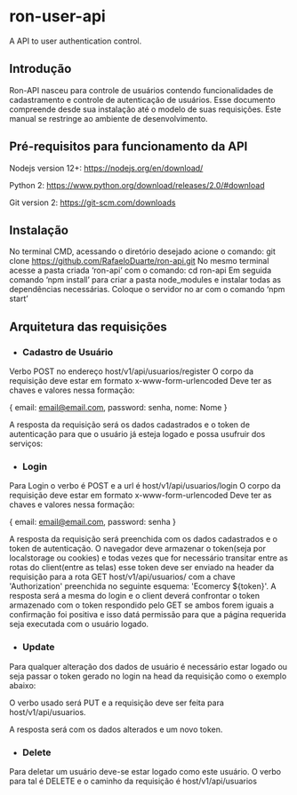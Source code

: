 # ron-user-api
A API to user authentication control.

## Introdução

Ron-API nasceu para controle de usuários contendo funcionalidades de cadastramento e controle de autenticação de usuários. Esse documento compreende desde sua instalação até o modelo de suas requisições. Este manual se restringe ao ambiente de desenvolvimento.

## Pré-requisitos para funcionamento da API

Nodejs version 12+: 
https://nodejs.org/en/download/

Python 2: 
https://www.python.org/download/releases/2.0/#download

Git version 2: 
https://git-scm.com/downloads

## Instalação

No terminal CMD, acessando o diretório desejado acione o comando: git clone https://github.com/RafaeloDuarte/ron-api.git
No mesmo terminal acesse a pasta criada ‘ron-api’ com o comando: cd ron-api
Em seguida comando ‘npm install’ para criar a pasta node_modules e instalar todas as dependências necessárias.
Coloque o servidor no ar com o comando ‘npm start’

## Arquitetura das requisições

* ### Cadastro de Usuário

Verbo POST no endereço host/v1/api/usuarios/register
O corpo da requisição deve estar em formato x-www-form-urlencoded
Deve ter as chaves e valores nessa formação:

{
    email: email@email.com,
    password: senha,
    nome: Nome
}

A resposta da requisição será os dados cadastrados e o token de autenticação para que o usuário já esteja logado e possa usufruir dos serviços:

* ### Login

Para Login o verbo é POST e a url é host/v1/api/usuarios/login
O corpo da requisição deve estar em formato x-www-form-urlencoded
Deve ter as chaves e valores nessa formação:

{
    email: email@email.com,
    password: senha
}

A resposta da requisição será preenchida com os dados cadastrados e o token de autenticação.
O navegador deve armazenar o token(seja por localstorage ou cookies) e todas vezes que for necessário transitar entre as rotas do client(entre as telas) esse token deve ser enviado na header da requisição para a rota GET host/v1/api/usuarios/ com a chave 'Authorization' preenchida no seguinte esquema: 'Ecomercy ${token}'. A resposta será a mesma do login e o client deverá confrontar o token armazenado com o token respondido pelo GET se ambos forem iguais a confirmação foi positiva e isso datá permissão para que a página requerida seja executada com o usuário logado.

* ### Update

Para qualquer alteração dos dados de usuário é necessário estar logado ou seja passar o token gerado no login na head da requisição como o exemplo abaixo:
 
O verbo usado será PUT e a requisição deve ser feita para host/v1/api/usuarios.

A resposta será com os dados alterados e um novo token. 

* ### Delete

Para deletar um usuário deve-se estar logado como este usuário.
O verbo para tal é DELETE e o caminho da requisição é host/v1/api/usuarios
